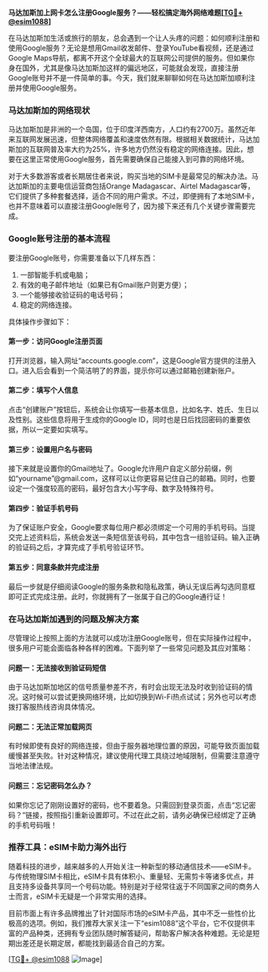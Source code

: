 **马达加斯加上网卡怎么注册Google服务？——轻松搞定海外网络难题[[TG💪+ @esim1088](https://t.me/s/esim1088)]**

在马达加斯加生活或旅行的朋友，总会遇到一个让人头疼的问题：如何顺利注册和使用Google服务？无论是想用Gmail收发邮件、登录YouTube看视频，还是通过Google Maps导航，都离不开这个全球最大的互联网公司提供的服务。但如果你身在国外，尤其是像马达加斯加这样的偏远地区，可能就会发现，直接注册Google账号并不是一件简单的事。今天，我们就来聊聊如何在马达加斯加顺利注册并使用Google服务。

### 马达加斯加的网络现状

马达加斯加是非洲的一个岛国，位于印度洋西南方，人口约有2700万。虽然近年来互联网发展迅速，但整体网络覆盖和速度依然有限。根据相关数据统计，马达加斯加的互联网普及率大约为25%，许多地方仍然没有稳定的网络连接。因此，想要在这里正常使用Google服务，首先需要确保自己能接入到可靠的网络环境。

对于大多数游客或者长期居住者来说，购买当地的SIM卡是最常见的解决办法。马达加斯加的主要电信运营商包括Orange Madagascar、Airtel Madagascar等，它们提供了多种套餐选择，适合不同的用户需求。不过，即便拥有了本地SIM卡，也并不意味着可以直接注册Google账号了，因为接下来还有几个关键步骤需要完成。

### Google账号注册的基本流程

要注册Google账号，你需要准备以下几样东西：
1. 一部智能手机或电脑；
2. 有效的电子邮件地址（如果已有Gmail账户则更方便）；
3. 一个能够接收验证码的电话号码；
4. 稳定的网络连接。

具体操作步骤如下：

#### 第一步：访问Google注册页面
打开浏览器，输入网址“accounts.google.com”，这是Google官方提供的注册入口。进入后会看到一个简洁明了的界面，提示你可以通过邮箱创建新账户。

#### 第二步：填写个人信息
点击“创建账户”按钮后，系统会让你填写一些基本信息，比如名字、姓氏、生日以及性别。这些信息将用于生成你的Google ID，同时也是日后找回密码的重要依据，所以一定要如实填写。

#### 第三步：设置用户名与密码
接下来就是设置你的Gmail地址了。Google允许用户自定义部分前缀，例如“yourname”@gmail.com，这样可以让你更容易记住自己的邮箱。同时，也要设定一个强度较高的密码，最好包含大小写字母、数字及特殊符号。

#### 第四步：验证手机号码
为了保证账户安全，Google要求每位用户都必须绑定一个可用的手机号码。当提交完上述资料后，系统会发送一条短信至该号码，其中包含一组验证码。输入正确的验证码之后，才算完成了手机号验证环节。

#### 第五步：同意条款并完成注册
最后一步就是仔细阅读Google的服务条款和隐私政策，确认无误后再勾选同意框即可正式完成注册。此时，你就拥有了一张属于自己的Google通行证！

### 在马达加斯加遇到的问题及解决方案

尽管理论上按照上面的方法就可以成功注册Google账号，但在实际操作过程中，很多用户可能会面临各种各样的困难。下面列举了一些常见问题及其应对策略：

#### 问题一：无法接收到验证码短信
由于马达加斯加地区的信号质量参差不齐，有时会出现无法及时收到验证码的情况。这时候可以尝试更换网络环境，比如切换到Wi-Fi热点试试；另外也可以考虑拨打客服热线咨询具体情况。

#### 问题二：无法正常加载网页
有时候即使有良好的网络连接，但由于服务器地理位置的原因，可能导致页面加载缓慢甚至失败。针对这种情况，建议使用代理工具绕过地域限制，但需要注意遵守当地法律法规。

#### 问题三：忘记密码怎么办？
如果你忘记了刚刚设置好的密码，也不要着急。只需回到登录页面，点击“忘记密码？”链接，按照指引重新设置即可。不过在此之前，请务必确保已经绑定了正确的手机号码哦！

### 推荐工具：eSIM卡助力海外出行

随着科技的进步，越来越多的人开始关注一种新型的移动通信技术——eSIM卡。与传统物理SIM卡相比，eSIM卡具有体积小、重量轻、无需剪卡等诸多优点，并且支持多设备共享同一个号码功能。特别是对于经常往返于不同国家之间的商务人士而言，eSIM卡无疑是一个非常实用的选择。

目前市面上有许多品牌推出了针对国际市场的eSIM卡产品，其中不乏一些性价比极高的选项。例如，我们推荐大家关注一下“esim1088”这个平台，它不仅提供丰富的产品种类，还拥有专业团队随时解答疑问，帮助客户解决各种难题。无论是短期出差还是长期定居，都能找到最适合自己的方案。

[[TG💪+ @esim1088](https://t.me/s/esim1088) ![Image](https://i.postimg.cc/4NQfJmqS/Snipaste-2025-05-13-00-14-12.png)]